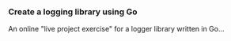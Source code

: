 ### Create a logging library using Go

An online "live project exercise" for a logger library written in Go...
